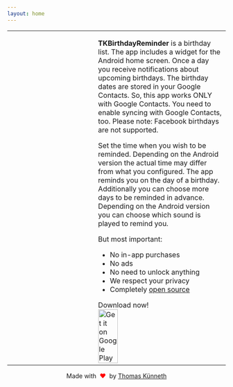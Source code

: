 ```yaml
---
layout: home
---
```


<table style="width: 100%; border: none">
<tr>
<td valign="top" style="width: 40%; border: none">
<!-- <img style="" src="assets/screenshots.gif" /> -->
</td>
<td valign="top" style="border: none">
<p><strong>TKBirthdayReminder</strong> is a birthday list. The app includes a widget for the Android home screen. Once a day you receive notifications about upcoming birthdays. The birthday dates are stored in your Google Contacts. So, this app works ONLY with Google Contacts. You need to enable syncing with Google Contacts, too. Please note: Facebook birthdays are not supported.</p>

<p>Set the time when you wish to be reminded. Depending on the Android version the actual time may differ from what you configured. The app reminds you on the day of a birthday. Additionally you can choose more days to be reminded in advance. Depending on the Android version you can choose which sound is played to remind you.</p>

<p>But most important:</p>

<ul>
<li>No in-app purchases</li>
<li>No ads</li>
<li>No need to unlock anything</li>
<li>We respect your privacy</li>
<li>Completely <a href="https://github.com/tkuenneth/tkbirthdayreminder">open source</a></li>
</ul>
Download now!
<br />
<a href='https://play.google.com/store/apps/details?id=com.thomaskuenneth.android.birthday&pcampaignid=pcampaignidMKT-Other-global-all-co-prtnr-py-PartBadge-Mar2515-1'><img width='40%' alt='Get it on Google Play' src='https://play.google.com/intl/en_us/badges/static/images/badges/en_badge_web_generic.png'/></a>
</td>
</tr>
</table>

<p style="text-align: center;">Made with <span style="color: red;">&#160;❤&#160;</span> by <a href="https://github.com/tkuenneth">Thomas K&uuml;nneth</a></p>
